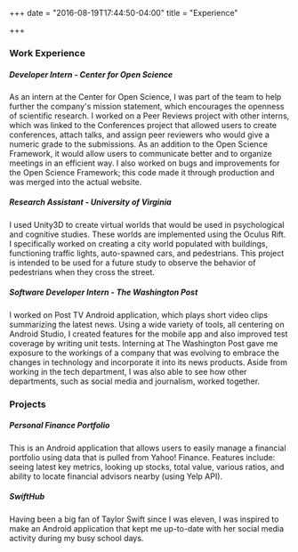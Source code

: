 +++
date = "2016-08-19T17:44:50-04:00"
title = "Experience"

+++

### Work Experience 

##### **Developer Intern - Center for Open Science**
As an intern at the Center for Open Science, I was part of the team to help further the company's mission statement, which encourages the openness of scientific research. I worked on a Peer Reviews project with other interns, which was linked to the Conferences project that allowed users to create conferences, attach talks, and assign peer reviewers who would give a numeric grade to the submissions. As an addition to the Open Science Framework, it would allow users to communicate better and to organize meetings in an efficient way. I also worked on bugs and improvements for the Open Science Framework; this code made it through production and was merged into the actual website. 

##### **Research Assistant - University of Virginia**
I used Unity3D to create virtual worlds that would be used in psychological and cognitive studies. These worlds are implemented using the Oculus Rift. I specifically worked on creating a city world populated with buildings, functioning traffic lights, auto-spawned cars, and pedestrians. This project is intended to be used for a future study to observe the behavior of pedestrians when they cross the street. 

##### **Software Developer Intern - The Washington Post**
I worked on Post TV Android application, which plays short video clips summarizing the latest news. Using a wide variety of tools, all centering on Android Studio, I created features for the mobile app and also improved test coverage by writing unit tests. Interning at The Washington Post gave me exposure to the workings of a company that was evolving to embrace the changes in technology and incorporate it into its news products. Aside from working in the tech department, I was also able to see how other departments, such as social media and journalism, worked together. 

### Projects

##### **Personal Finance Portfolio**
This is an Android application that allows users to easily manage a financial portfolio using data that is pulled from Yahoo! Finance. Features include: seeing latest key metrics, looking up stocks, total value, various ratios, and ability to locate financial advisors nearby (using Yelp API). 

##### **SwiftHub**
Having been a big fan of Taylor Swift since I was eleven, I was inspired to make an Android application that kept me up-to-date with her social media activity during my busy school days. 
